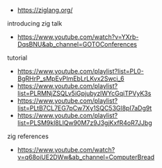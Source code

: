 - https://ziglang.org/

introducing zig talk
- https://www.youtube.com/watch?v=YXrb-DqsBNU&ab_channel=GOTOConferences

tutorial
- https://www.youtube.com/playlist?list=PL0-BgRHrP_sMpEvPImEbLrLKvx2Swci_6
- https://www.youtube.com/playlist?list=PLRMNjZSQLv5iGpjubyzlWYcGqiTPVyK3s
- https://www.youtube.com/playlist?list=PLtB7CL7EG7pCw7Xy1SQC53Gl8pI7aDg9t
- https://www.youtube.com/playlist?list=PLSM9kl8LlQw90M7z9J3gjKxfR4oR7JJbg

zig references
- https://www.youtube.com/watch?v=q68oiUE2DWw&ab_channel=ComputerBread
